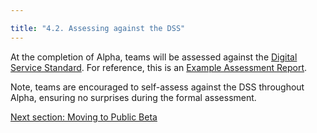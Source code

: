 ```yaml
---

title: "4.2. Assessing against the DSS"
---
```


At the completion of Alpha, teams will be assessed against the [Digital Service Standard](https://www.dto.gov.au/standard/meeting-standard/). For reference, this is an [Example Assessment Report](https://www.dto.gov.au/projects/alpha-assemsment-department-immigration-and-border-protection-citizenship-appointment).

Note, teams are encouraged to self-assess against the DSS  throughout Alpha, ensuring no surprises during the formal assessment.

[Next section: Moving to Public Beta](4-3-public-beta.html)
